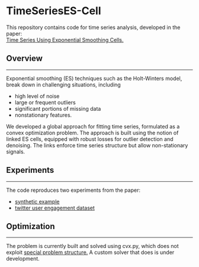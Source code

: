 # TimeSeriesES-Cell

This repository contains code for time series analysis, developed in the paper:  
[Time Series Using Exponential Smoothing Cells.](https://arxiv.org/abs/1706.02829)

## Overview
---
Exponential smoothing (ES) techniques such as the Holt-Winters model, break down in challenging situations, including
  * high level of noise
  * large or frequent outliers
  * significant portions of missing data
  * nonstationary features. 

We developed a global approach for fitting time series, formulated as a convex optimization problem. 
The approach is built using the notion of linked ES cells, equipped with robust losses for outlier 
detection and denoising. The links enforce time series structure but allow non-stationary signals.  


## Experiments
---
The code reproduces two experiments from the paper: 
* [synthetic example](https://github.com/UW-AMO/TimeSeriesES-Cell/blob/master/Illustration%20-%20Paper%20-%20Synthetic%20Example.ipynb)
* [twitter user engagement dataset](https://github.com/UW-AMO/TimeSeriesES-Cell/blob/master/Illustration%20-%20Paper%20-%20Twitter%20Data.ipynb) 

## Optimization
---
The problem is currently built and solved using cvx.py, which does not exploit [special problem structure.](https://arxiv.org/abs/1609.06369) A custom solver that does is under development.  
